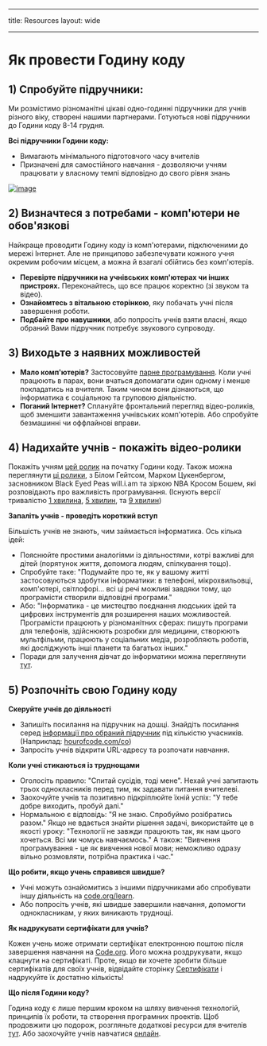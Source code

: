 * * *

title: Resources layout: wide

* * *

# Як провести Годину коду

## 1) Спробуйте підручники:

Ми розмістимо різноманітні цікаві одно-годинні підручники для учнів різного віку, створені нашими партнерами. Готуються нові підручники до Години коду 8-14 грудня.

**Всі підручники Години коду:**

  * Вимагають мінімального підготовчого часу вчителів
  * Призначені для самостійного навчання - дозволяючи учням працювати у власному темпі відповідно до свого рівня знань

[![image](http://code.org/images/tutorials.png)](http://code.org/learn)

## 2) Визначтеся з потребами - комп'ютери не обов'язкові

Найкраще проводити Годину коду із комп'ютерами, підключеними до мережі Інтернет. Але не принципово забезпечувати кожного учня окремим робочим місцем, а можна й взагалі обійтись без комп'ютерів.

  * **Перевірте підручники на учнівських комп'ютерах чи інших пристроях.** Переконайтесь, що все працює коректно (зі звуком та відео).
  * **Ознайомтесь з вітальною сторінкою**, яку побачать учні після завершення роботи. 
  * **Подбайте про навушники**, або попросіть учнів взяти власні, якщо обраний Вами підручник потребує звукового супроводу.

## 3) Виходьте з наявних можливостей

  * **Мало комп'ютерів?** Застосовуйте [парне програмування](http://www.ncwit.org/resources/pair-programming-box-power-collaborative-learning). Коли учні працюють в парах, вони вчаться допомагати один одному і менше покладатись на вчителя. Таким чином вони дізнаються, що інформатика є соціальною та груповою діяльністю.
  * **Поганий Інтернет?** Сплануйте фронтальний перегляд відео-роликів, щоб зменшити завантаження учнівських комп'ютерів. Або спробуйте безмашинні чи оффлайнові вправи.

## 4) Надихайте учнів - покажіть відео-ролики

Покажіть учням [цей ролик](http://www.youtube.com/watch?v=FC5FbmsH4fw) на початку Години коду. Також можна переглянути [ці ролики](http://youtube.com/codeorg), з Білом Гейтсом, Марком Цукенбергом, засновником Black Eyed Peas will.i.am та зіркою NBA Кросом Бошем, які розповідають про важливість програмування. (Існують версії тривалістю [1 хвилина](https://www.youtube.com/watch?v=qYZF6oIZtfc), [5 хвилин](https://www.youtube.com/watch?v=nKIu9yen5nc), та [9 хвилин](https://www.youtube.com/watch?v=dU1xS07N-FA))

**Запаліть учнів - проведіть короткий вступ**

Більшість учнів не знають, чим займається інформатика. Ось кілька ідей:

  * Пояснюйте простими аналогіями із діяльностями, котрі важливі для дітей (порятунок життя, допомога людям, спілкування тощо).
  * Спробуйте таке: "Подумайте про те, як у вашому житті застосовуються здобутки інформатики: в телефоні, мікрохвильовці, комп'ютері, світлофорі... всі ці речі можливі завдяки тому, що програмісти створили відповідні програми."
  * Або: "Інформатика - це мистецтво поєднання людських ідей та цифрових інструментів для розширення наших можливостей. Програмісти працюють у різноманітних сферах: пишуть програми для телефонів, здійснюють розробки для медицини, створюють мультфільми, працюють у соціальних медіа, розробляють роботів, які досліджують інші планети та багатьох інших."
  * Поради для залучення дівчат до інформатики можна переглянути [тут](/girls). 

## 5) Розпочніть свою Годину коду

**Скеруйте учнів до діяльності**

  * Запишіть посилання на підручник на дошці. Знайдіть посилання серед [інформації про обраний підручник](http://code.org/learn) під кількістю учасників. (Наприклад: [hourofcode.com/co](http://code.org/learn)) 
  * Запросіть учнів відкрити URL-адресу та розпочати навчання.

**Коли учні стикаються із труднощами**

  * Оголосіть правило: "Спитай сусідів, тоді мене". Нехай учні запитають трьох однокласників перед тим, як задавати питання вчителеві.
  * Заохочуйте учнів та позитивно підкріплюйте їхній успіх: "У тебе добре виходить, пробуй далі."
  * Нормальною є відповідь: "Я не знаю. Спробуймо розібратись разом." Якщо не вдається знайти рішення задачі, використайте це в якості уроку: "Технології не завжди працюють так, як нам цього хочеться. Всі ми чомусь навчаємось." А також: "Вивчення програмування - це як вивчення нової мови; неможливо одразу вільно розмовляти, потрібна практика і час."

**Що робити, якщо учень справився швидше?**

  * Учні можуть ознайомитись з іншими підручниками або спробувати іншу діяльність на [code.org/learn](http://code.org/learn).
  * Або попросіть учнів, які швидше завершили навчання, допомогти однокласникам, у яких виникають труднощі.

**Як надрукувати сертифікати для учнів?**

Кожен учень може отримати сертифікат електронною поштою після завершення навчання на [Code.org](http://studio.code.org). Його можна роздрукувати, якщо клацнути на сертифікаті. Проте, якщо ви хочете зробити більше сертифікатів для своїх учнів, відвідайте сторінку [Сертифікати](http://code.org/certificates) і надрукуйте їх достатню кількість!

**Що після Години коду?**

Година коду є лише першим кроком на шляху вивчення технологій, принципів їх роботи, та створення програмних проектів. Щоб продовжити цю подорож, розгляньте додаткові ресурси для вчителів [тут](http://code.org/educate). Або заохочуйте учнів навчатися [онлайн](http://code.org/learn/beyond).